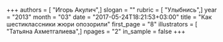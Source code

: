 +++
authors = [ "Игорь Акулич",]
slogan = ""
rubric = [ "Улыбнись",]
year = "2013"
month = "03"
date = "2017-05-24T18:21:53+03:00"
title = "Как шестиклассники жюри опозорили"
first_page = "8"
illustrators = [ "Татьяна Ахметгалиева",]
npages = "2"
in_sample = false
+++
